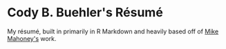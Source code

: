 # Cody B. Buehler's Résumé

My résumé, built in primarily in R Markdown and heavily based off of 
[Mike Mahoney's](https://github.com/mikemahoney218/Resume_CV) work.
